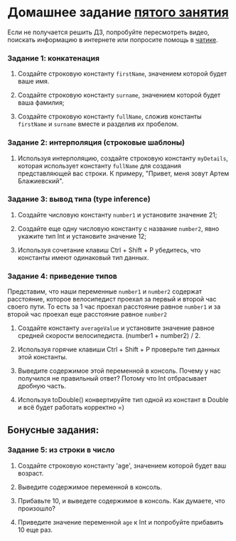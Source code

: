 # Домашнее задание [пятого занятия](https://youtu.be/XpWzjYcsfZg)

Если не получается решить ДЗ, попробуйте пересмотреть видео, поискать информацию в интернете или попросите помощь в [чатике](https://t.me/ablazhievski).

### Задание 1: конкатенация

1. Создайте строковую константу `firstName`, значением которой будет ваше имя.

2. Создайте строковую константу `surname`, значением которой будет ваша фамилия;

3. Создайте строковую константу `fullName`, сложив константы `firstName` и `surname` вместе и разделив их пробелом.

### Задание 2: интерполяция (строковые шаблоны)

1. Используя интерполяцию, создайте строковую константу `myDetails`, которая использует константу `fullName` для создания представляющей вас строки. К примеру, "Привет, меня зовут Артем Блажиевский".

### Задание 3: вывод типа (type  inference)

1. Создайте числовую константу `number1` и установите значение 21;

2. Создайте еще одну числовую константу с название `number2`, явно укажите тип Int и установите значение 12;

3. Используя сочетание клавиш Ctrl + Shift + P убедитесь, что константы имеют одинаковый тип данных.

### Задание 4: приведение типов

Представим, что наши переменные `number1` и `number2` содержат расстояние, которое велосипедист проехал за первый и второй час своего пути. То есть за 1 час проехал расстояние равное `number1` и за второй час проехал еще расстояние равное `number2`

1. Создайте константу `averageValue` и установите значение равное средней скорости велосипедиста. (number1 + number2) / 2.

2. Используя горячие клавиши Ctrl + Shift + P проверьте тип данных этой константы.

3. Выведите содержимое этой переменной в консоль. Почему у нас получился не правильный ответ? Потому что Int отбрасывает дробную часть.

4. Используя toDouble() конвертируйте тип одной из констант в Double и всё будет работать корректно =)

## Бонусные задания:

### Задание 5: из строки в число

1. Создайте строковую константу 'age', значением которой будет ваш возраст.

2. Выведите содержимое переменной в консоль.

3. Прибавьте 10, и выведете содержимое в консоль. Как думаете, что произошло?

4. Приведите значение переменной `age` к Int и попробуйте прибавить 10 еще раз.
